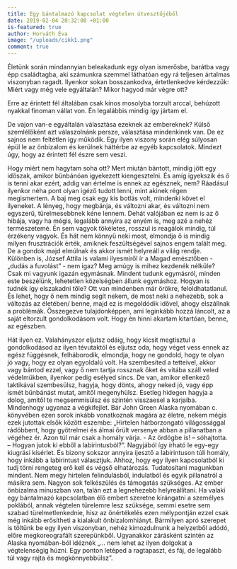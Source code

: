 ```yaml
---
title: Egy bántalmazó kapcsolat végtelen útvesztőjéből
date: 2019-02-04 20:32:00 +01:00
is-featured: true
author: Horváth Éva
image: "/uploads/cikk1.png"
comment: true
---
```


Életünk során mindannyian beleakadunk egy olyan ismerősbe, barátba vagy épp családtagba, aki számunkra szemmel láthatóan egy rá teljesen ártalmas viszonyban ragadt. Ilyenkor sokan bosszankodva, értetlenkedve kérdezzük: Miért vagy még vele egyáltalán? Mikor hagyod már végre ott?

<!--![cikk1.png](_uploads/cikk1.png) ![cikk2.png](_uploads/cikk2.png) -->

Erre az érintett fél általában csak kínos mosolyba torzult arccal, behúzott nyakkal finoman vállat von. Én legalábbis mindig így jártam el.

De vajon van-e egyáltalán választása ezeknek az embereknek?
Külső szemlélőként azt válaszolnánk persze, választása mindenkinek van.
De ez sajnos nem feltétlen így működik.
Egy ilyen viszony során elég súlyosan épül le az önbizalom és kerülnek háttérbe az egyéb kapcsolatok. Mindezt úgy, hogy az érintett fél észre sem veszi.

Hogy miért nem hagytam soha ott? <!-- ![cikk3.png](/uploads/cikk3.png) -->
Mert miután bántott, mindig jött egy időszak, amikor bűnbánóan igyekezett kiengesztelni. És amíg igyekszik és ő is tenni akar ezért, addig van értelme is ennek az egésznek, nem?  Ráadásul ilyenkor néha pont olyan igéző tudott lenni, mint akinek régen megismertem. A baj meg csak egy kis botlás volt, mindenki követ el ilyeneket. A lényeg, hogy megbánja, és változni akar, és változni nem egyszerű, türelmesebbnek kéne lennem.
Dehát valójában ez nem is az ő hibája, vagy ha mégis, legalább annyira az enyém is, meg azé a nehéz természetemé. Én sem vagyok tökéletes, rosszul is reagálok mindig, túl érzékeny vagyok. És hát nem könnyű neki most, elmondja ő is mindig milyen frusztrációk érték, amiknek feszültségével sajnos engem talált meg. De a gondok majd elmúlnak és akkor ismét helyreáll a világ rendje. Különben is, József Attila is valami ilyesmiről ír a Magad emésztőben - „dudás a fuvolást” - nem igaz?
Meg amúgy is mihez kezdenék nélküle? Csak mi vagyunk igazán egymásnak. Mindent tudunk egymásról, minden este beszélünk, lehetetlen közelségben állunk egymáshoz. Hogyan is tudnék így elszakadni tőle? Ott van mindenben már örökre, feloldhatatlanul. És lehet, hogy ő nem mindig segít nekem, de most neki a nehezebb, sok a változás az életében/ benne, majd ez is megoldódik idővel, ahogy elszállnak a problémák.
Összegezve tulajdonképpen, ami leginkább hozzá láncolt, az a saját eltorzult gondolkodásom volt. Hogy én hinni akartam kitartóan, benne, az egészben.

Hát ilyen ez. Valahányszor eljutsz odáig, hogy kicsit megtisztul a gondolkodásod az ilyen tévutaktól és eljutsz oda, hogy véget vess ennek az egész függésnek, felháborodik, elmondja, hogy ne gondold, hogy te olyan jó vagy, hogy ez olyan egyoldalú volt. Ha szembesíted a tetteivel, akkor vagy bántod ezzel, vagy ő nem tartja rossznak őket és vitába száll veled védelmükben, ilyenkor pedig esélyed sincs. De van, amikor ellenkező taktikával szembesülsz, hagyja, hogy dönts, ahogy neked jó, vagy épp ismét bűnbánást mutat, amitől megenyhülsz. Esetleg hidegen hagyja a dolog, amitől te megsemmisülsz és szintén visszaesel a karjaiba. Mindenhogy ugyanaz a végkifejlet.
Bár John Green Alaska nyomában c. könyvében ezen sorok inkább vonatkoznak magára az életre, nekem mégis ezek jutottak elsők között eszembe: „Hirtelen hátborzongató világossággal rádöbbent, hogy gyötrelmei és álmai őrült versenye abban a pillanatban a végéhez ér. Azon túl már csak a homály várja. - Az ördögbe is! – sóhajtotta. – Hogyan jutok ki ebből a labirintusból?”. Nagyjából így írható le egy-egy kiugrási kísérlet. És bizony sokszor annyira ijesztő a labirintuson túli homály, hogy inkább a labirintust választjuk.
Ahhoz, hogy egy ilyen kapcsolatból ki tudj törni rengeteg erő kell és végső elhatározás. Tudatosítani magunkban mindent. Nem megy hirtelen felindulásból, indulatból és egyik pillanatról a másikra sem. Nagyon sok felkészülés és támogatás szükséges. Az ember önbizalma mínuszban van, talán ezt a legnehezebb helyreállítani. Ha valaki egy bántalmazó kapcsolatban élő embert szeretne kirángatni a személyes poklából, annak végtelen türelemre lesz szüksége, semmi esetre sem szabad türelmetlenkednie, hisz az önértékelés ezen mélypontján ezzel csak még inkább erősítheti a kialakult önbizalomhiányt. Bármilyen apró szerepet is töltünk be egy ilyen viszonyban, nehéz kimozdulnunk a helyzetből adódó, előre megkoreografált szerepünkből.
Ugyanakkor zárásként szintén az Alaska nyomában-ból idéznék „… nem lehet az ilyen dolgokat a végtelenségig húzni. Egy ponton letéped a ragtapaszt, és fáj, de legalább túl vagy rajta és megkönnyebbülsz”.
